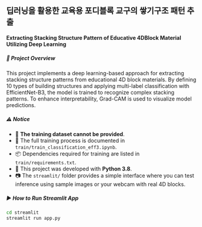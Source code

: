 ## 딥러닝을 활용한 교육용 포디블록 교구의 쌓기구조 패턴 추출  

#### Extracting Stacking Structure Pattern of Educative 4DBlock Material Utilizing Deep Learning


##### 🧠 Project Overview
This project implements a deep learning-based approach for extracting stacking structure patterns from educational 4D block materials. By defining 10 types of building structures and applying multi-label classification with EfficientNet-B3, the model is trained to recognize complex stacking patterns. To enhance interpretability, Grad-CAM is used to visualize model predictions.


##### ⚠️ Notice

- 📂 **The training dataset cannot be provided**.
- 📒 The full training process is documented in `train/train_classification_eff3.ipynb`.
- 📦 Dependencies required for training are listed in `train/requirements.txt`.
- 🐍 This project was developed with **Python 3.8**.
- 📷 The `streamlit/` folder provides a simple interface where you can test inference using sample images or your webcam with real 4D blocks.


##### ▶️ How to Run Streamlit App

```bash
cd streamlit
streamlit run app.py
